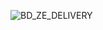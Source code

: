 
![BD_ZE_DELIVERY](![image](https://github.com/RhanielP/BD_ZE_DELIVERY/assets/134342074/44c7c3f3-f83e-4b5b-9107-56a5d13f06be)
)

